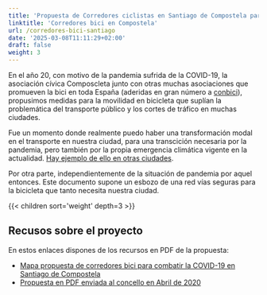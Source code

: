 ```yaml
---
title: 'Propuesta de Corredores ciclistas en Santiago de Compostela para prevenir la COVID-19'
linktitle: 'Corredores bici en Compostela'
url: /corredores-bici-santiago
date: '2025-03-08T11:11:29+02:00'
draft: false
weight: 3
---
```


En el año 20, con motivo de la pandemia sufrida de la COVID-19, la asociación cívica Composcleta junto con otras muchas asociaciones que promueven la bici en toda España (aderidas en gran número a [conbici][3]), propusimos medidas para la movilidad en bicicleta que suplían la problemática del transporte público y los cortes de tráfico en muchas ciudades.

Fue un momento donde realmente puedo haber una transformación modal en el transporte en nuestra ciudad, para una transcición necesaria por la pandemia, pero también por la propia emergencia climática vigente en la actualidad. [Hay ejemplo de ello en otras ciudades][4].

Por otra parte, independientemente de la situación de pandemia por aquel entonces. Este documento supone un esbozo de una red vías seguras para la bicicleta que tanto necesita nuestra ciudad.

{{< children sort='weight' depth=3 >}}

## Recusos sobre el proyecto

En estos enlaces dispones de los recursos en PDF de la propuesta:

- [Mapa propuesta de corredores bici para combatir la COVID-19 en Santiago de Compostela][1]
- [Propuesta en PDF enviada al concello en Abril de 2020][2]

[1]: https://drive.google.com/file/d/1e_KRJDh_jCKZChEp2jzUc_MB1RaLOJcP/view?usp=sharing 'Mapa propuesta de corredores bici para combatir la COVID-19 en Santiago de Compostela'
[2]: https://drive.google.com/file/d/1IZWXMLocmZeB7jZVMnDTuNYz9O0F0tgD/view?usp=sharing 'Propuesta en PDF enviada al concello en Abril de 2020'
[3]: https://conbici.org/ 'Página de Conbici'
[4]: https://elpais.com/clima-y-medio-ambiente/2020-10-27/carriles-bici-la-respuesta-de-las-ciudades-ante-la-pandemia.html 'El Pais: Carriles bici: la respuesta de las ciudades ante la pandemia'
